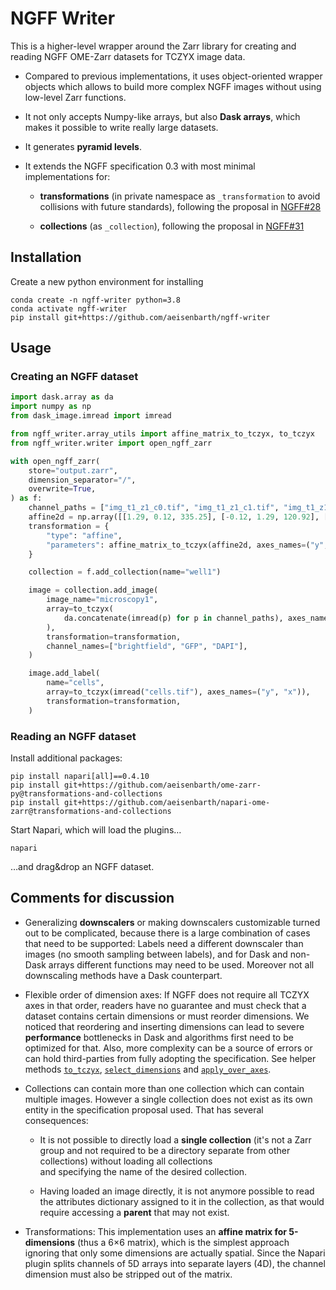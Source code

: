 # NGFF Writer

This is a higher-level wrapper around the Zarr library for creating and reading NGFF OME-Zarr datasets
for TCZYX image data.

 -  Compared to previous implementations, it uses object-oriented wrapper objects which allows to 
    build more complex NGFF images without using low-level Zarr functions.

 -  It not only accepts Numpy-like arrays, but also **Dask arrays**, which makes it possible to write
    really large datasets.

 -  It generates **pyramid levels**.

 -  It extends the NGFF specification 0.3 with most minimal implementations for:
  
    -  **transformations** (in private namespace as `_transformation` to avoid collisions with future 
       standards), following the proposal in [NGFF#28](https://github.com/ome/ngff/issues/28#issuecomment-786279835)
      
    -  **collections** (as `_collection`), following the proposal in 
       [NGFF#31](https://github.com/ome/ngff/issues/31#issuecomment-792582677)


## Installation

Create a new python environment for installing  

```
conda create -n ngff-writer python=3.8
conda activate ngff-writer
pip install git+https://github.com/aeisenbarth/ngff-writer
```

## Usage

### Creating an NGFF dataset

```python
import dask.array as da
import numpy as np
from dask_image.imread import imread

from ngff_writer.array_utils import affine_matrix_to_tczyx, to_tczyx
from ngff_writer.writer import open_ngff_zarr

with open_ngff_zarr(
    store="output.zarr",
    dimension_separator="/",
    overwrite=True,
) as f:
    channel_paths = ["img_t1_z1_c0.tif", "img_t1_z1_c1.tif", "img_t1_z1_c2.tif"]
    affine2d = np.array([[1.29, 0.12, 335.25], [-0.12, 1.29, 120.92], [0.0, 0.0, 1.0]])
    transformation = {
        "type": "affine",
        "parameters": affine_matrix_to_tczyx(affine2d, axes_names=("y", "x")).tolist(),
    }

    collection = f.add_collection(name="well1")

    image = collection.add_image(
        image_name="microscopy1",
        array=to_tczyx(
            da.concatenate(imread(p) for p in channel_paths), axes_names=("c", "y", "x")
        ),
        transformation=transformation,
        channel_names=["brightfield", "GFP", "DAPI"],
    )

    image.add_label(
        name="cells",
        array=to_tczyx(imread("cells.tif"), axes_names=("y", "x")),
        transformation=transformation,
    )
```

### Reading an NGFF dataset

Install additional packages:

```shell
pip install napari[all]==0.4.10
pip install git+https://github.com/aeisenbarth/ome-zarr-py@transformations-and-collections
pip install git+https://github.com/aeisenbarth/napari-ome-zarr@transformations-and-collections
```

Start Napari, which will load the plugins…

```shell
napari
```

…and drag&drop an NGFF dataset.

## Comments for discussion

 -  Generalizing **downscalers** or making downscalers customizable turned out to be complicated, 
    because there is a large combination of cases that need to be supported: Labels need a different 
    downscaler than images (no smooth sampling between labels), and for Dask and non-Dask arrays 
    different functions may need to be used. Moreover not all downscaling methods have a Dask 
    counterpart.
  
 -  Flexible order of dimension axes: If NGFF does not require all TCZYX axes in that order, readers
    have no guarantee and must check that a dataset contains certain dimensions or must reorder 
    dimensions. We noticed that reordering and inserting dimensions can lead to severe **performance**
    bottlenecks in Dask and algorithms first need to be optimized for that. Also, more complexity 
    can be a source of errors or can hold third-parties from fully adopting the specification.
    See helper methods [`to_tczyx`](./ngff_writer/array_utils.py), 
    [`select_dimensions`](./ngff_writer/array_utils.py) and [`apply_over_axes`](./ngff_writer/array_utils.py).

 -  Collections can contain more than one collection which can contain multiple images. However a 
    single collection does not exist as its own entity in the specification proposal used. That has
    several consequences:
  
    - It is not possible to directly load a **single collection** (it's not a Zarr group and not 
      required to be a directory separate from other collections) without loading all collections  
      and specifying the name of the desired collection.
      
    - Having loaded an image directly, it is not anymore possible to read the attributes dictionary 
      assigned to it in the collection, as that would require accessing a **parent** that may not exist.

 -  Transformations: This implementation uses an **affine matrix for 5-dimensions** (thus a 6×6 matrix), 
    which is the simplest approach ignoring that only some dimensions are actually spatial. 
    Since the Napari plugin splits channels of 5D arrays into separate layers (4D), the 
    channel dimension must also be stripped out of the matrix.
